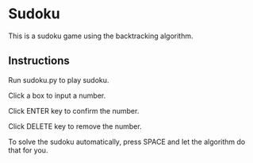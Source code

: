 # Sudoku 
This is a sudoku game using the backtracking algorithm.

## Instructions
Run sudoku.py to play sudoku.

Click a box to input a number.

Click ENTER key to confirm the number.

Click DELETE key to remove the number.

To solve the sudoku automatically, press SPACE and let the algorithm do that for you.

